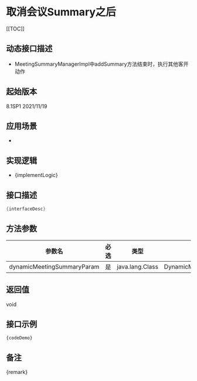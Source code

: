 # 取消会议Summary之后 

[[TOC]]

## 动态接口描述

- MeetingSummaryManagerImpl中addSummary方法结束时，执行其他客开动作

## 起始版本
8.1SP1
2021/11/19

## 应用场景
- 

## 实现逻辑
- {implementLogic}

## 接口描述
```java
{interfaceDesc}
```
## 方法参数
 参数名 | 必选 | 类型 | 说明 
--- |---|--- |--- 
dynamicMeetingSummaryParam|是|java.lang.Class|DynamicMeetingSummaryParam


## 返回值
void


## 接口示例
```
{codeDemo}
```

## 备注
{remark}
